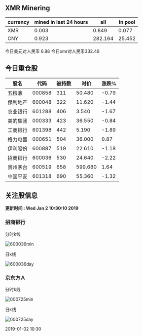 ## XMR Minering

|currency|mined in last 24 hours|all|in pool|
|---|---|---|---|
|XMR|0.003|0.849|0.077|
|CNY|0.923|282.164|25.452|

今日美元对人民币 6.88	今日xmr对人民币332.49


## 今日重仓股 

|股名|代码|被持数|时价|涨跌%|
|---|---|---|---|---|
|五粮液|000858|311|50.480|-0.79|
|保利地产|600048|322|11.620|-1.44|
|农业银行|601288|406|3.540|-1.67|
|美的集团|000333|423|36.550|-0.84|
|工商银行|601398|442|5.190|-1.89|
|格力电器|000651|504|36.000|0.87|
|伊利股份|600887|519|22.610|-1.18|
|招商银行|600036|530|24.640|-2.22|
|贵州茅台|600519|658|599.680|1.64|
|中国平安|601318|690|55.360|-1.32|

## 关注股信息
**更新时间 : Wed Jan  2 10:30:10 2019**
### 招商银行 
分时k线

![600036min](http://image.sinajs.cn/newchart/min/n/sh600036.gif)

日k线

![600036day](http://image.sinajs.cn/newchart/daily/n/sh600036.gif)

### 京东方Ａ 
分时k线

![000725min](http://image.sinajs.cn/newchart/min/n/sz000725.gif)

日k线

![000725day](http://image.sinajs.cn/newchart/daily/n/sz000725.gif)

2019-01-02 10:30